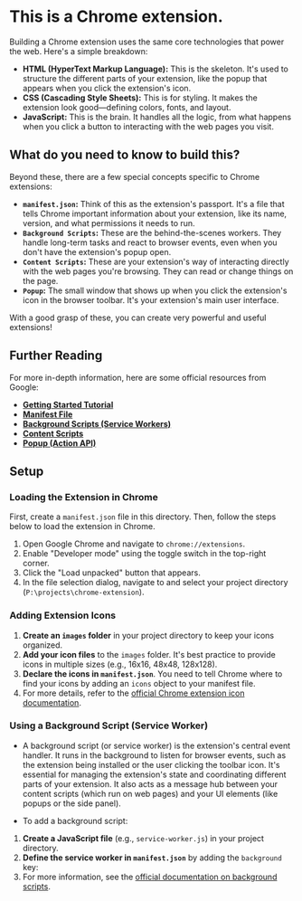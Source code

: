 # This is a Chrome extension.

Building a Chrome extension uses the same core technologies that power the web. Here's a simple breakdown:

*   **HTML (HyperText Markup Language):** This is the skeleton. It's used to structure the different parts of your extension, like the popup that appears when you click the extension's icon.
*   **CSS (Cascading Style Sheets):** This is for styling. It makes the extension look good—defining colors, fonts, and layout.
*   **JavaScript:** This is the brain. It handles all the logic, from what happens when you click a button to interacting with the web pages you visit.

## What do you need to know to build this?

Beyond these, there are a few special concepts specific to Chrome extensions:

*   **`manifest.json`:** Think of this as the extension's passport. It's a file that tells Chrome important information about your extension, like its name, version, and what permissions it needs to run.
*   **`Background Scripts`:** These are the behind-the-scenes workers. They handle long-term tasks and react to browser events, even when you don't have the extension's popup open.
*   **`Content Scripts`:** These are your extension's way of interacting directly with the web pages you're browsing. They can read or change things on the page.
*   **`Popup`:** The small window that shows up when you click the extension's icon in the browser toolbar. It's your extension's main user interface.

With a good grasp of these, you can create very powerful and useful extensions!

## Further Reading

For more in-depth information, here are some official resources from Google:

*   **[Getting Started Tutorial](https://developer.chrome.com/docs/extensions/get-started/tutorial/hello-world)**
*   **[Manifest File](https://developer.chrome.com/docs/extensions/reference/manifest)**
*   **[Background Scripts (Service Workers)](https://developer.chrome.com/docs/extensions/develop/concepts/service-workers)**
*   **[Content Scripts](https://developer.chrome.com/docs/extensions/develop/concepts/content-scripts)**
*   **[Popup (Action API)](https://developer.chrome.com/docs/extensions/reference/api/action)**

## Setup

### Loading the Extension in Chrome

First, create a `manifest.json` file in this directory. Then, follow the steps below to load the extension in Chrome.

1. Open Google Chrome and navigate to `chrome://extensions`.
2. Enable "Developer mode" using the toggle switch in the top-right corner.
3. Click the "Load unpacked" button that appears.
4. In the file selection dialog, navigate to and select your project directory (`P:\projects\chrome-extension`).

### Adding Extension Icons

1.  **Create an `images` folder** in your project directory to keep your icons organized.
2.  **Add your icon files** to the `images` folder. It's best practice to provide icons in multiple sizes (e.g., 16x16, 48x48, 128x128).
3.  **Declare the icons in `manifest.json`**. You need to tell Chrome where to find your icons by adding an `icons` object to your manifest file.
4. For more details, refer to the [official Chrome extension icon documentation](https://developer.chrome.com/docs/extensions/reference/manifest/icons).

### Using a Background Script (Service Worker)

- A background script (or service worker) is the extension's central event handler. It runs in the background to listen for browser events, such as the extension being installed or the user clicking the toolbar icon. It's essential for managing the extension's state and coordinating different parts of your extension. It also acts as a message hub between your content scripts (which run on web pages) and your UI elements (like popups or the side panel).

- To add a background script:

1.  **Create a JavaScript file** (e.g., `service-worker.js`) in your project directory.
2.  **Define the service worker in `manifest.json`** by adding the `background` key:
3. For more information, see the [official documentation on background scripts](https://developer.chrome.com/docs/extensions/reference/manifest/background).

